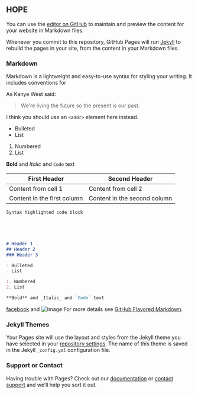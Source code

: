 

## HOPE
You can use the [editor on GitHub](https://github.com/juhuitseng/webpage20170619/edit/master/index.md) to maintain and preview the content for your website in Markdown files.

Whenever you commit to this repository, GitHub Pages will run [Jekyll](https://jekyllrb.com/) to rebuild the pages in your site, from the content in your Markdown files.

### Markdown

Markdown is a lightweight and easy-to-use syntax for styling your writing. It includes conventions for

As Kanye West said:

> We're living the future so
> the present is our past.

I think you should use an
`<addr>` element here instead.
- Bulleted
- List

1. Numbered
2. List

**Bold** and _Italic_ and `Code` text


First Header | Second Header
------------ | -------------
Content from cell 1 | Content from cell 2
Content in the first column | Content in the second column



```markdown
Syntax highlighted code block





# Header 1
## Header 2
### Header 3

- Bulleted
- List

1. Numbered
2. List

**Bold** and _Italic_ and `Code` text


```
[facebook](www.facebook.com) and ![Image](src)
For more details see [GitHub Flavored Markdown](https://guides.github.com/features/mastering-markdown/).

### Jekyll Themes

Your Pages site will use the layout and styles from the Jekyll theme you have selected in your [repository settings](https://github.com/juhuitseng/webpage20170619/settings). The name of this theme is saved in the Jekyll `_config.yml` configuration file.

### Support or Contact

Having trouble with Pages? Check out our [documentation](https://help.github.com/categories/github-pages-basics/) or [contact support](https://github.com/contact) and we’ll help you sort it out.
